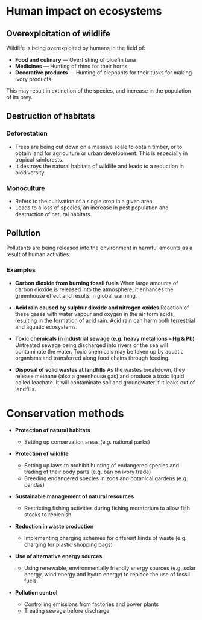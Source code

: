 # Human impact on ecosystems
## Overexploitation of wildlife
Wildlife is being overexploited by humans in the field of:
- **Food and culinary** — Overfishing of bluefin tuna
- **Medicines** — Hunting of rhino for their horns
- **Decorative products** — Hunting of elephants for their tusks for making ivory products

This may result in extinction of the species, and increase in the population of its prey.

## Destruction of habitats
### Deforestation
- Trees are being cut down on a massive scale to obtain timber, or to obtain land for agriculture or urban development. This is especially in tropical rainforests.
- It destroys the natural habitats of wildlife and leads to a reduction in biodiversity.

### Monoculture
- Refers to the cultivation of a single crop in a given area.
- Leads to a loss of species, an increase in pest population and destruction of natural habitats.

## Pollution
Pollutants are being released into the environment in harmful amounts as a result of human activities.

### Examples
- **Carbon dioxide from burning fossil fuels**
  When large amounts of carbon dioxide is released into the atmosphere, it enhances the greenhouse effect and results in global warming.

- **Acid rain caused by sulphur dioxide and nitrogen oxides**
  Reaction of these gases with water vapour and oxygen in the air form acids, resulting in the formation of acid rain. Acid rain can harm both terrestrial and aquatic ecosystems.

- **Toxic chemicals in industrial sewage (e.g. heavy metal ions – Hg & Pb)**
  Untreated sewage being discharged into rivers or the sea will contaminate the water. Toxic chemicals may be taken up by aquatic organisms and transferred along food chains through feeding.

- **Disposal of solid wastes at landfills**
  As the wastes breakdown, they release methane (also a greenhouse gas) and produce a toxic liquid called leachate. It will contaminate soil and groundwater if it leaks out of landfills.

# Conservation methods
- **Protection of natural habitats**
	- Setting up conservation areas (e.g. national parks)

- **Protection of wildlife**
	- Setting up laws to prohibit hunting of endangered species and trading of their body parts (e.g. ban on ivory trade)
	- Breeding endangered species in zoos and botanical gardens (e.g. pandas)

- **Sustainable management of natural resources**
	- Restricting fishing activities during fishing moratorium to allow fish stocks to replenish

- **Reduction in waste production**
	- Implementing charging schemes for different kinds of waste
	  (e.g. charging for plastic shopping bags)

- **Use of alternative energy sources**
	- Using renewable, environmentally friendly energy sources (e.g. solar energy, wind energy and hydro energy) to replace the use of fossil fuels

- **Pollution control**
	- Controlling emissions from factories and power plants
	- Treating sewage before discharge
